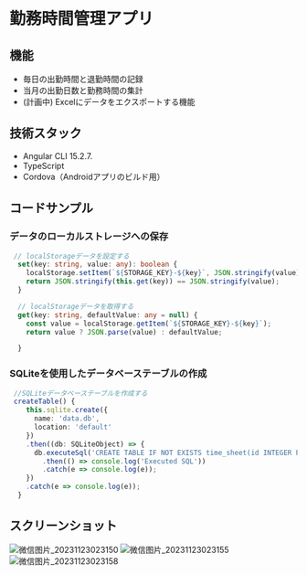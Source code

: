 # 勤務時間管理アプリ

## 機能

- 毎日の出勤時間と退勤時間の記録
- 当月の出勤日数と勤務時間の集計
- (計画中) Excelにデータをエクスポートする機能

## 技術スタック

- Angular CLI 15.2.7.
- TypeScript
- Cordova（Androidアプリのビルド用）

## コードサンプル

### **データのローカルストレージへの保存**

```typescript
 // localStorageデータを設定する
  set(key: string, value: any): boolean {
    localStorage.setItem(`${STORAGE_KEY}-${key}`, JSON.stringify(value));
    return JSON.stringify(this.get(key)) == JSON.stringify(value);
  }

  // localStorageデータを取得する
  get(key: string, defaultValue: any = null) {
    const value = localStorage.getItem(`${STORAGE_KEY}-${key}`);
    return value ? JSON.parse(value) : defaultValue;

  }
```

### SQLiteを使用したデータベーステーブルの作成

```typescript
 //SQLiteデータベーステーブルを作成する
 createTable() {
    this.sqlite.create({
      name: 'data.db',
      location: 'default'
    })
    .then((db: SQLiteObject) => {
      db.executeSql('CREATE TABLE IF NOT EXISTS time_sheet(id INTEGER PRIMARY KEY AUTOINCREMENT, firstname TEXT, lastname TEXT)', [])
        .then(() => console.log('Executed SQL'))
        .catch(e => console.log(e));
    })
    .catch(e => console.log(e));
  }
```

## スクリーンショット

![微信图片_20231123023150](https://github.com/cyyier/clockin/assets/52512369/6328d326-40c1-4aaf-a125-97c0117f2a8d)
![微信图片_20231123023155](https://github.com/cyyier/clockin/assets/52512369/a02aae22-472f-4601-8304-b4d4a385df1d)
![微信图片_20231123023158](https://github.com/cyyier/clockin/assets/52512369/942b7bfa-3121-44d7-b324-eff0f658365e)



